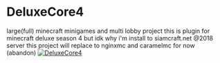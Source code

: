 # DeluxeCore4
 large(full) minecraft minigames and multi lobby project
 this is plugin for minecraft deluxe season 4 but idk why i'm install to siamcraft.net @2018 server
 this project will replace to nginxmc and caramelmc for now (abandon)
[![DeluxeCore4](https://img.youtube.com/vi/4UVRHfcLcHc/0.jpg)](https://www.youtube.com/watch?v=4UVRHfcLcHc)
